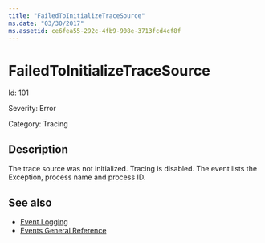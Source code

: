 ```yaml
---
title: "FailedToInitializeTraceSource"
ms.date: "03/30/2017"
ms.assetid: ce6fea55-292c-4fb9-908e-3713fcd4cf8f
---
```

# FailedToInitializeTraceSource

Id: 101  
  
 Severity: Error  
  
 Category: Tracing  
  
## Description  

 The trace source was not initialized. Tracing is disabled. The event lists the Exception, process name and process ID.  
  
## See also

- [Event Logging](index.md)
- [Events General Reference](events-general-reference.md)
